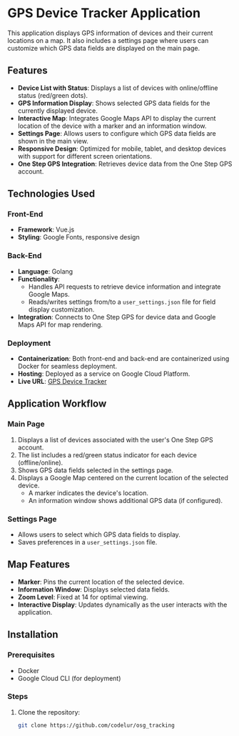 # GPS Device Tracker Application

This application displays GPS information of devices and their current locations on a map. It also includes a settings page where users can customize which GPS data fields are displayed on the main page.

## Features

- **Device List with Status**: Displays a list of devices with online/offline status (red/green dots).
- **GPS Information Display**: Shows selected GPS data fields for the currently displayed device.
- **Interactive Map**: Integrates Google Maps API to display the current location of the device with a marker and an information window.
- **Settings Page**: Allows users to configure which GPS data fields are shown in the main view.
- **Responsive Design**: Optimized for mobile, tablet, and desktop devices with support for different screen orientations.
- **One Step GPS Integration**: Retrieves device data from the One Step GPS account.

## Technologies Used

### Front-End

- **Framework**: Vue.js
- **Styling**: Google Fonts, responsive design

### Back-End

- **Language**: Golang
- **Functionality**:
  - Handles API requests to retrieve device information and integrate Google Maps.
  - Reads/writes settings from/to a `user_settings.json` file for field display customization.
- **Integration**: Connects to One Step GPS for device data and Google Maps API for map rendering.

### Deployment

- **Containerization**: Both front-end and back-end are containerized using Docker for seamless deployment.
- **Hosting**: Deployed as a service on Google Cloud Platform.
- **Live URL**: [GPS Device Tracker](https://osg-625361629214.us-central1.run.app/)

## Application Workflow

### Main Page

1. Displays a list of devices associated with the user's One Step GPS account.
2. The list includes a red/green status indicator for each device (offline/online).
3. Shows GPS data fields selected in the settings page.
4. Displays a Google Map centered on the current location of the selected device.
   - A marker indicates the device's location.
   - An information window shows additional GPS data (if configured).

### Settings Page

- Allows users to select which GPS data fields to display.
- Saves preferences in a `user_settings.json` file.

## Map Features

- **Marker**: Pins the current location of the selected device.
- **Information Window**: Displays selected data fields.
- **Zoom Level**: Fixed at 14 for optimal viewing.
- **Interactive Display**: Updates dynamically as the user interacts with the application.

## Installation

### Prerequisites

- Docker
- Google Cloud CLI (for deployment)

### Steps

1. Clone the repository:
   ```bash
   git clone https://github.com/codelur/osg_tracking
   ```
